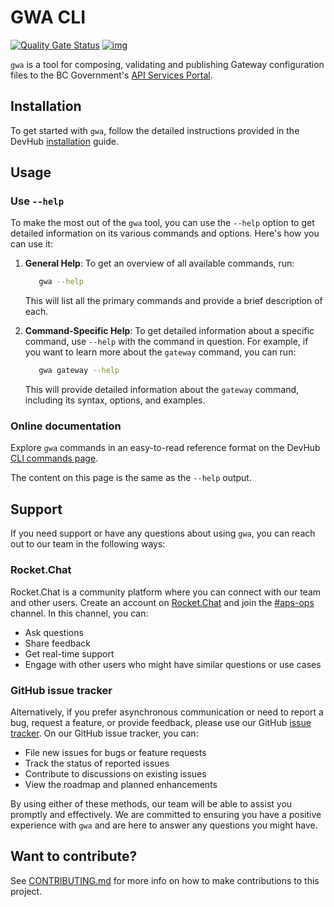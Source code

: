 # GWA CLI

[![Quality Gate Status](https://sonarcloud.io/api/project_badges/measure?project=gwa-cli&metric=alert_status)](https://sonarcloud.io/dashboard?id=gwa-cli)
[![img](https://img.shields.io/badge/Lifecycle-Stable-97ca00)](https://github.com/bcgov/repomountie/blob/master/doc/lifecycle-badges.md)


`gwa` is a tool for composing, validating and publishing Gateway configuration files to the BC Government's [API Services Portal](https://api.gov.bc.ca).

## Installation

To get started with `gwa`, follow the detailed instructions provided in the DevHub [installation](https://developer.gov.bc.ca/docs/default/component/aps-infra-platform-docs/how-to/gwa-install/) guide.

## Usage

### Use `--help`

To make the most out of the `gwa` tool, you can use the `--help` option to get detailed information on its various commands and options. Here's how you can use it:

1. **General Help**: To get an overview of all available commands, run:
    ```sh
       gwa --help
    ```
    This will list all the primary commands and provide a brief description of each.
       
2. **Command-Specific Help**: To get detailed information about a specific command, use `--help` with the command in question. For example, if you want to learn more about the `gateway` command, you can run:
    ```sh
       gwa gateway --help
    ```
    This will provide detailed information about the `gateway` command, including its syntax, options, and examples.

### Online documentation

Explore `gwa` commands in an easy-to-read reference format on the DevHub [CLI commands page](https://developer.gov.bc.ca/docs/default/component/aps-infra-platform-docs/reference/gwa-commands/).

The content on this page is the same as the `--help` output.

## Support

If you need support or have any questions about using `gwa`, you can reach out to our team in the following ways:

### Rocket.Chat

Rocket.Chat is a community platform where you can connect with our team and other users.
Create an account on [Rocket.Chat](https://docs.developer.gov.bc.ca/join-bc-rocket-chat/) and join the [#aps-ops](https://chat.developer.gov.bc.ca/channel/aps-ops) channel. In this channel, you can:

- Ask questions
- Share feedback
- Get real-time support
- Engage with other users who might have similar questions or use cases

### GitHub issue tracker

Alternatively, if you prefer asynchronous communication or need to report a bug, request a feature, or provide feedback, please use our GitHub [issue tracker](https://github.com/bcgov/gwa-cli/issues). On our GitHub issue tracker, you can:

- File new issues for bugs or feature requests
- Track the status of reported issues
- Contribute to discussions on existing issues
- View the roadmap and planned enhancements

By using either of these methods, our team will be able to assist you promptly and effectively. We are committed to ensuring you have a positive experience with `gwa` and are here to answer any questions you might have.

## Want to contribute?

See [CONTRIBUTING.md](https://github.com/bcgov/gwa-cli/blob/main/contribute.md) for more info on how to make contributions to this project.

